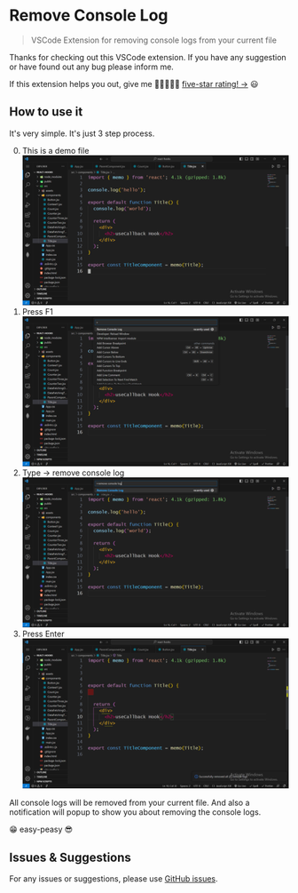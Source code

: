 # Remove Console Log

> VSCode Extension for removing console logs from your current file

Thanks for checking out this VSCode extension. If you have any suggestion or have found out any bug please inform me.

If this extension helps you out, give me 🌟🌟🌟🌟🌟 [five-star rating! →](https://marketplace.visualstudio.com/items?itemName=c0der-himel.remove-console-log&ssr=false#review-details) 😃

## How to use it

It's very simple. It's just 3 step process.

0. This is a demo file
   ![Shoot 1](./img/shoot1.png)
1. Press F1
   ![Shoot 1](./img/shoot2.png)
2. Type -> remove console log
   ![Shoot 1](./img/shoot3.png)
3. Press Enter
   ![Shoot 1](./img/shoot4.png)

All console logs will be removed from your current file. And also a notification will popup to show you about removing the console logs.

😁 easy-peasy 😎

## Issues & Suggestions

For any issues or suggestions, please use [GitHub issues](https://github.com/c0der-himel/remove-console-log/issues).
